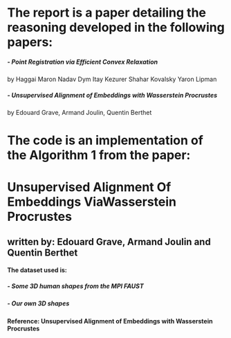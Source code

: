 # The report is a paper detailing the reasoning developed in the following papers:

##### - Point Registration via Efficient Convex Relaxation
by Haggai Maron Nadav Dym Itay Kezurer Shahar Kovalsky Yaron Lipman

##### - Unsupervised Alignment of Embeddings with Wasserstein Procrustes
by Edouard Grave, Armand Joulin, Quentin Berthet

# The code is an implementation of the Algorithm 1 from the paper:

# **Unsupervised Alignment Of Embeddings ViaWasserstein Procrustes**

## written by: Edouard Grave, Armand Joulin and Quentin Berthet


#### The dataset used is:
##### - Some 3D human shapes from the MPI FAUST 
##### - Our own 3D shapes


**Reference: Unsupervised Alignment of Embeddings with Wasserstein Procrustes**
